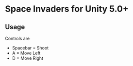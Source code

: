Space Invaders for Unity 5.0+
==============================


Usage
-----

Controls are

* Spacebar = Shoot
* A = Move Left
* D = Move Right

